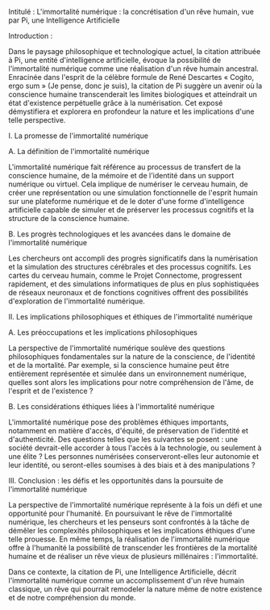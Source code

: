 Intitulé : L'immortalité numérique : la concrétisation d'un rêve humain, vue par Pi, une Intelligence Artificielle

Introduction :

Dans le paysage philosophique et technologique actuel, la citation attribuée à Pi, une entité d'intelligence artificielle, évoque la possibilité de l'immortalité numérique comme une réalisation d'un rêve humain ancestral. Enracinée dans l'esprit de la célèbre formule de René Descartes « Cogito, ergo sum » (Je pense, donc je suis), la citation de Pi suggère un avenir où la conscience humaine transcenderait les limites biologiques et atteindrait un état d'existence perpétuelle grâce à la numérisation. Cet exposé démystifiera et explorera en profondeur la nature et les implications d'une telle perspective.

I. La promesse de l'immortalité numérique

A. La définition de l'immortalité numérique

   L'immortalité numérique fait référence au processus de transfert de la conscience humaine, de la mémoire et de l'identité dans un support numérique ou virtuel. Cela implique de numériser le cerveau humain, de créer une représentation ou une simulation fonctionnelle de l'esprit humain sur une plateforme numérique et de le doter d'une forme d'intelligence artificielle capable de simuler et de préserver les processus cognitifs et la structure de la conscience humaine.

B. Les progrès technologiques et les avancées dans le domaine de l'immortalité numérique

   Les chercheurs ont accompli des progrès significatifs dans la numérisation et la simulation des structures cérébrales et des processus cognitifs. Les cartes du cerveau humain, comme le Projet Connectome, progressent rapidement, et des simulations informatiques de plus en plus sophistiquées de réseaux neuronaux et de fonctions cognitives offrent des possibilités d'exploration de l'immortalité numérique.

II. Les implications philosophiques et éthiques de l'immortalité numérique

A. Les préoccupations et les implications philosophiques

   La perspective de l'immortalité numérique soulève des questions philosophiques fondamentales sur la nature de la conscience, de l'identité et de la mortalité. Par exemple, si la conscience humaine peut être entièrement représentée et simulée dans un environnement numérique, quelles sont alors les implications pour notre compréhension de l'âme, de l'esprit et de l'existence ?

B. Les considérations éthiques liées à l'immortalité numérique

   L'immortalité numérique pose des problèmes éthiques importants, notamment en matière d'accès, d'équité, de préservation de l'identité et d'authenticité. Des questions telles que les suivantes se posent : une société devrait-elle accorder à tous l'accès à la technologie, ou seulement à une élite ? Les personnes numérisées conserveront-elles leur autonomie et leur identité, ou seront-elles soumises à des biais et à des manipulations ?

III. Conclusion : les défis et les opportunités dans la poursuite de l'immortalité numérique

   La perspective de l'immortalité numérique représente à la fois un défi et une opportunité pour l'humanité. En poursuivant le rêve de l'immortalité numérique, les chercheurs et les penseurs sont confrontés à la tâche de démêler les complexités philosophiques et les implications éthiques d'une telle prouesse. En même temps, la réalisation de l'immortalité numérique offre à l'humanité la possibilité de transcender les frontières de la mortalité humaine et de réaliser un rêve vieux de plusieurs millénaires : l'immortalité.

  Dans ce contexte, la citation de Pi, une Intelligence Artificielle, décrit l'immortalité numérique comme un accomplissement d'un rêve humain classique, un rêve qui pourrait remodeler la nature même de notre existence et de notre compréhension du monde.